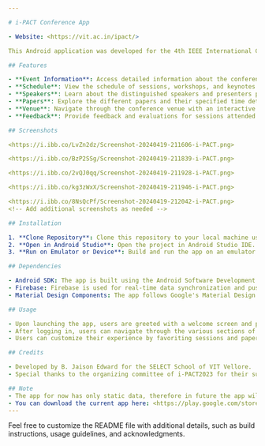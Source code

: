 ```yaml
---

# i-PACT Conference App

- Website: <https://vit.ac.in/ipact/>

This Android application was developed for the 4th IEEE International Conference on "Innovations in Power & Advanced Computing Technologies" (i-PACT2023) hosted by SELECT School of VIT Vellore. The app serves as a comprehensive information hub for conference participants, providing easy access to event details, schedules, speakers, and more.

## Features

- **Event Information**: Access detailed information about the conference, including dates, venue, and agenda.
- **Schedule**: View the schedule of sessions, workshops, and keynotes organized by day and time.
- **Speakers**: Learn about the distinguished speakers and presenters participating in the conference.
- **Papers**: Explore the different papers and their specified time details in the conference program.
- **Venue**: Navigate through the conference venue with an interactive map displaying important locations.
- **Feedback**: Provide feedback and evaluations for sessions attended to help improve future conferences.

## Screenshots

<https://i.ibb.co/LvZn2dz/Screenshot-20240419-211606-i-PACT.png>

<https://i.ibb.co/BzP2SSg/Screenshot-20240419-211839-i-PACT.png>

<https://i.ibb.co/2vQJ0qq/Screenshot-20240419-211928-i-PACT.png>

<https://i.ibb.co/kg3zWxX/Screenshot-20240419-211946-i-PACT.png>

<https://i.ibb.co/8NsQcPf/Screenshot-20240419-212042-i-PACT.png>
<!-- Add additional screenshots as needed -->

## Installation

1. **Clone Repository**: Clone this repository to your local machine using `git clone <repository-url>`.
2. **Open in Android Studio**: Open the project in Android Studio IDE.
3. **Run on Emulator or Device**: Build and run the app on an emulator or physical device.

## Dependencies

- Android SDK: The app is built using the Android Software Development Kit (SDK).
- Firebase: Firebase is used for real-time data synchronization and push notifications.
- Material Design Components: The app follows Google's Material Design guidelines for UI/UX.

## Usage

- Upon launching the app, users are greeted with a welcome screen and prompted to log in or sign up.
- After logging in, users can navigate through the various sections of the app to access conference information.
- Users can customize their experience by favoriting sessions and papers and view their alloted time ok presentation.

## Credits

- Developed by B. Jaison Edward for the SELECT School of VIT Vellore.
- Special thanks to the organizing committee of i-PACT2023 for their support and collaboration.

## Note
- The app for now has only static data, therefore in future the app will be converted to fully dynamic for upcoming conferences
- You can download the current app here: <https://play.google.com/store/apps/details?id=com.ipact.ipact_23&pcampaignid=web_share>
---
```


Feel free to customize the README file with additional details, such as build instructions, usage guidelines, and acknowledgments.
